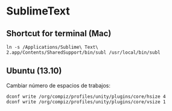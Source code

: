 SublimeText
========

Shortcut for terminal (Mac)
--------
```
ln -s /Applications/Sublime\ Text\ 2.app/Contents/SharedSupport/bin/subl /usr/local/bin/subl
```

Ubuntu (13.10)
--------

Cambiar número de espacios de trabajos:
```
dconf write /org/compiz/profiles/unity/plugins/core/hsize 4
dconf write /org/compiz/profiles/unity/plugins/core/vsize 1
```
